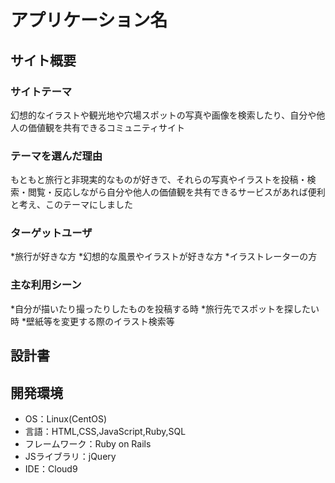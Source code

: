 # アプリケーション名
<Fantasy>

## サイト概要
### サイトテーマ
幻想的なイラストや観光地や穴場スポットの写真や画像を検索したり、自分や他人の価値観を共有できるコミュニティサイト

### テーマを選んだ理由
もともと旅行と非現実的なものが好きで、それらの写真やイラストを投稿・検索・閲覧・反応しながら自分や他人の価値観を共有できるサービスがあれば便利と考え、このテーマにしました

### ターゲットユーザ
*旅行が好きな方
*幻想的な風景やイラストが好きな方
*イラストレーターの方

### 主な利用シーン
*自分が描いたり撮ったりしたものを投稿する時
*旅行先でスポットを探したい時
*壁紙等を変更する際のイラスト検索等

## 設計書


## 開発環境
- OS：Linux(CentOS)
- 言語：HTML,CSS,JavaScript,Ruby,SQL
- フレームワーク：Ruby on Rails
- JSライブラリ：jQuery
- IDE：Cloud9


